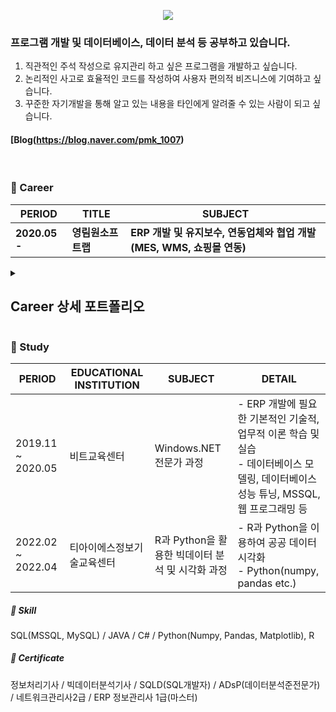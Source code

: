 <p align='center'>
    <img src="https://capsule-render.vercel.app/api?type=waving&color=auto&height=250&section=header&text=성장형%20개발자%20MinkyungPark&fontSize=50&animation=fadeIn&fontAlignY=38&desc=🌱&descAlignY=51&descAlign=91"/>
</p>

<h3>프로그램 개발 및 데이터베이스, 데이터 분석 등 공부하고 있습니다.</h3>

 1. 직관적인 주석 작성으로 유지관리 하고 싶은 프로그램을 개발하고 싶습니다.
 2. 논리적인 사고로 효율적인 코드를 작성하여 사용자 편의적 비즈니스에 기여하고 싶습니다. 
 3. 꾸준한 자기개발을 통해 알고 있는 내용을 타인에게 알려줄 수 있는 사람이 되고 싶습니다.

#### [Blog(https://blog.naver.com/pmk_1007)
<br>

<h3> 🏢 Career </h3>

|     PERIOD     |       TITLE       |                               SUBJECT                               |
|     -------    |  --------------   |                               -------                               | 
|<b>2020.05 -</b>| **영림원소프트랩** | **ERP 개발 및 유지보수, 연동업체와 협업 개발(MES, WMS, 쇼핑몰 연동)** | 

<details>
  <summary><h2>Career 상세 포트폴리오</h2></summary>
    <p>
      <ul>
        <table>
            <thead>
                <tr>
                    <th class="text-left">PERIOD</th>
                    <th class="text-left">TITLE</th>
                    <th class="text-left">SUBJECT</th>
                </tr>
            </thead>
            <tbody>
                <tr>
                    <td class="text-left"></td>
                    <td><b>업무 세부내용</b></td>
                    <td class="text-left"></td>
                </tr>
                <tr>
                    <td class="bold">2020.05 - 2022.09</td>
                    <td class="bold">회계모듈 개발 및 유지보수</td>
                    <td class="text-left"></td>
                </tr>
                <tr>
                    <td class="text-left"></td>
                    <td class="bold"><b>개발 세부내용</b></td>
                    <td class="text-left"></td>
                </tr>
                <tr>
                    <td class="text-left"></td>
                    <td>환율정보(서울외국환중개)연동</td>
                    <td>ERP내의 환율정보를 등록하는 화면에서 버튼을 통한 서울외국환중개 환율 연동 작업</td>
                </tr>
                <tr>
                    <td class="text-left"></td>
                    <td>업무용 승용차 관련 비용 개발</td>
                    <td>업무 용도의 승용차 비용 관리 간소화 및 투명성을 위한 개발</td>
                </tr>
                <tr>
                    <td class="text-left"></td>
                    <td>전표파일첨부 조회 개발</td>
                    <td>전표 작성 시 필요한 증빙 등 파일 업로드 조회 개발</td>
                </tr>
                <tr>
                    <td class="text-left"></td>
                    <td>예산 전용 신청 개발</td>
                    <td>예산 편성이 마감된 후 잔액이 남아있는 예산과목에서 타 예산과목으로 예산 전용을 시킬 수 있도록 개발</td>
                </tr>
                <tr>
                    <td class="text-left"></td>
                    <td>고정자산 추가정보 개발</td>
                    <td>고정자산에 추가적으로 정보를 등록할 수 있도록 개발</td>
                </tr>
                <tr>
                    <td class="text-left"></td>
                    <td>내부회계 모듈 중 일부 개발</td>
                    <td>기업의 내부회계 도입으로 인한 개발</td>
                </tr>
                <tr>
                    <td class="text-left"></td>
                    <td>CHN 관련 모듈 개발</td>
                    <td>증치세 관련 원장 등 해외 시장에 특화 작업</td>
                </tr>
                <tr>
                    <td class="text-left"></td>
                    <td>ERP 내 전표 및 예산 데이터 API 개발</td>
                    <td>기업의 내부회계 도입으로 인한 개발</td>
                </tr>
                <tr>
                    <td class="text-left"></td>
                    <td class="bold"><b>제약회사</b><br>회계 및 기간계 모듈 고도화</td>
                    <td>회계모듈(법인카드, 예산) 및 기간계모듈(구매, 영업) 모듈 고도화<br><a href="#프로젝트상세">프로젝트 상세내역으로 가기</a></td>
                </tr>
                <tr>
                    <td class="text-left"></td>
                    <td class="bold"><b>유지보수 관련 세부내용</b></td>
                    <td class="text-left"></td>
                </tr>
                <tr>
                    <td class="text-left"></td>
                    <td>사용자 편의성을 위한 작업</td>
                    <td>UI(UserInterface), 프로세스 컨텐츠 및 FAQ 작성</td>
                </tr>
                <tr>
                    <td class="text-left"></td>
                    <td>DataBase 용량 측정 및 모니터링</td>
                    <td>주기적으로 DataBase용량이 큰 고객사 대상 용량 측정, 모니터링 및 회의</td>
                </tr>
                <tr>
                    <td class="text-left"></td>
                    <td>공공 모듈 고도화</td>
                    <td>공공 산업군 특화로 인한 회계모듈 고도화 작업</td>
                </tr>
                <tr>
                    <td class="text-left"></td>
                    <td>IFRS 리스 고도화</td>
                    <td>IFRS 1116호에 따른 리스 고도화 작업</td>
                </tr>
                <tr>
                    <td class="text-left"></td>
                    <td>베트남 고정자산 고도화</td>
                    <td>베트남 현지에서 사용할 수 있도록 회계 모듈 고도화</td>
                </tr>
                <tr>
                    <td class="text-left"></td>
                    <td>전표 및 원장 다국어 처리</td>
                    <td>고객사의 해외법인 설립 및 해외 진출에 따라 다국어 작업</td>
                </tr>
                <tr>
                    <td class="text-left"></td>
                    <td>유지보수 작업 건</td>
                    <td>고객이 경영을 더 잘 할 수 있도록 서비스 약 1650여건 처리</td>
                </tr>
                <tr>
                    <td class="bold">2022.10 -</td>
                    <td class="bold">ERP 전 모듈 개발 및 유지보수</td>
                    <td class="bold">+) 연동업체와 협업 개발(MES, WMS, 쇼핑몰 연동)</td>
                </tr>
                <tr>
                    <td class="text-left"></td>
                    <td class="bold"><b>산업 기초 소재 생산 기업</b><br>기간별 출퇴근 기록 입력 관련 개발</td>
                    <td>결근근태항목과 매칭하여 결근내역 입력 및 야근근로, 50%연장근로, 입항근로에 따라 근태내역 생성</td>
                </tr>
                <tr>
                    <td class="text-left"></td>
                    <td class="bold"><b>의료기계 회사</b> 고도화</td>
                    <td>해외영업, 구매, 자재, CS, 회계 모듈 고도화 및 MES 연동<br><a href="#프로젝트상세">프로젝트 상세내역으로 가기</a></td>
                </tr>
                <tr>
                    <td class="text-left"></td>
                    <td class="bold"><b>국내 임플란트 회사</b><br>연말정산 관련 첨부파일 개발</td>
                    <td>사원마다 연말정산 시 필요한 파일을 업로드 및 조회 할 수 있는 화면 개발</td>
                </tr>
                <tr>
                    <td class="text-left"></td>
                    <td class="bold"><b>연구 실험 장비 회사</b><br>AS 관련 자재 입출고 처리</td>
                    <td>AS업무(교환, 반품 등)에 입력한 내용에 따라 쉽게 자재 처리를 진행 할 수 있도록 개발</td>
                </tr>
                <tr>
                    <td class="text-left"></td>
                    <td class="bold"><b>친환경 정밀화학 제조기업</b><br>원가 관련 월간판매계획조회 화면 개발</td>
                    <td>당월 사전 원가에 따라 전월 사전 원가 및 한계이익, 영업이익을 확인할 수 있는 월간 판매 계획 조회 화면 개발</td>
                </tr>
                <tr>
                    <td class="text-left"></td>
                    <td class="bold"><b>반도체 부품 관련 회사</b><br>예산 체크 관련 개발</td>
                    <td>구매요청에서 통제할 계정들을 등록하고,<br>기 등록된 정보로 구매품의 시 예산 통제 및 전표작성 시 통제 개발</td>
                </tr>
                <tr>
                    <td class="text-left"></td>
                    <td class="bold"><b>바이오 제품 연구/판매업체</b><br>사용자에 따라 데이터 확인 및 거래처 관련 화면개발</td>
                    <td>내/외부 사용자에 따라 중요 내용 조회 불가<br>모바일로 거래처 방문 시 화면의 버튼을 통해 입,퇴실 시간 저장<br>유통구조, 거래처상태에 따라 납품가능일을 관리할 수 있는 화면 개발</td>
                </tr>
                <tr>
                    <td class="text-left"></td>
                    <td class="bold"><b>디스플레이 장비 회사</b><br>프로젝트 계획 대비 실적 확인</td>
                    <td>사원의 부서, 포지션 기준으로 계획공수를 입력할 수 있는 화면 개발 및 일자별, 부서별 프로젝트 계획 대비 실적 현황 개발</td>
                </tr>
                <tr>
                    <td class="text-left"></td>
                    <td class="bold"><b>선빈 업체 회사</b><br>MES 연동 작업</td>
                    <td>기본정보(품목, BOM, 워크센터, 공정, 사원, 창고, 거래처 등) MES 전달 및 MES에서 처리된 생산 및 외주 데이터 ERP 적재 및 프로세스 진행과 모니터링 화면 제공</td>
                </tr>
                <tr>
                    <td class="text-left"></td>
                    <td class="bold"><b>디스플레이 패널 제작 업체</b><br>일괄 전표 생성</td>
                    <td>이어카운팅에서 전달 받은 전표 데이터를 ERP상에 저장 및 이후 프로세스 처리와 모니터링 화면 제공</td>
                </tr>
                <tr>
                    <td class="text-left"></td>
                    <td class="bold"><b>추가중</b></td>
                    <td></td>
                </tr>
            </tbody>
        </table>
      </ul>
    <h2>프로젝트상세</h2>
  <details>
    <summary><b>1. 프로젝트명 : 제약회사 회계 및 기간계 모듈 고도화</b></summary>
      <p>
        <ul>
          <li>- 수행기간 : 2021.08 ~ 2022.02</li> 
          <li>- 내 역할 : 회계모듈(법인카드, 예산) 및 기간계모듈(구매, 영업) 모듈 고도화</li>
          <li>- 업무성과</li>
          법인카드 사용내역을 분할 결제할 수 있도록 개발하고, 법인카드 전표 작성 시 계정과목을 선택할 수 있는 기능을 추가하여 사용자의 편리함과 데이터 관리의 유연성을 강화하였고,
          주문번호를 통해 매출처를 조회할 수 있는 화면을 개발하여, 법인카드 회계전표의 검토와 확인 과정을 신속하고 정확하게 처리할 수 있도록 개선함.
          또한 회계상의 미지급금과 법인카드 청구내역을 비교할 수 있는 화면을 개발하였으며, 법인/개인 구분, 카드 종류, 카드명 등으로 검색할 수 있는 기능을 제공하여 사용자 편의성 향상에 기여함.<br>        
          예산 모듈의 경우 예산과목별로 실적을 상세하게 조회할 수 있는 기능을 개발하여, 예산 집행 현황을 보다 면밀하게 분석하고 관리할 수 있도록 지원하며,
          사업계획별로 예산 수립 현황을 시각적으로 볼 수 있는 화면을 개발하여, 예산 관리와 계획 수립의 투명성을 높이고 의사 결정에 필요한 정보를 효과적으로 제공
          추가적으로 활동일자별 영업활동 내역을 조회 후 청구 시 근무지 컬럼을 추가하고, 예산 정의 내용을 시각적으로 확인할 수 있는 화면을 개발함으로써 예산청고의 정확정과 데이터 관리의 신뢰성을 개선함.<br>        
          마지막으로 기간계모듈 중 구매입고와 관련된 주문서의 반영 여부를 한눈에 확인할 수 있는 직관적인 화면을 개발하여, 구매정산 처리의 정확성과 효율성을 크게 향상시켰으며,
          영업활동 사원 별 별도의 정보를 입력하지 않고도 영업활동비를 자동으로 계산할 수 있도록 수정하여, 업무의 효율성을 높이고 데이터 입력 오류 감소를 지원함.
      </ul>
    </p>
  </details>
  <details>
    <summary><b>2. 프로젝트명 : 의료기계회사 고도화 및 MES 연동</b></summary>
      <p>
        <ul>
          <li>- 수행기간 : 2022.10 ~ 2023.12</li> 
          <li>- 내 역할 : 해외영업, 구매, 자재, CS, 회계 고도화 및 MES(기본정보 전달 및 구매, 물류, 영업, 생산, 외주 송,수신) 연동</li>
          <li>- 업무성과</li>
          <b>[고도화]</b><br>
          수출 시 필요한 문서를 별도로 작성하지 않아도  출력하여 사용하며, 구매한 품목과 기존의 자재를을 상세하게 확인 가능하고, CS의 경우 내수/수출에 대한 유/무상처리을 동시에 처리할 수 있도록 편의성을 증가 <br>
          다중조건 조회 기능 추가로 사용자가 구매 및 외주 관련 데이터를 더욱 효율적으로 관리, 수출Invoice 출력 시 거래처품명과 품번이 정확히 반영되어, 국제 거래에서의 정확성과 신뢰성을 크게 향상시켰으며,
          마지막으로 CS 매출 통합을 통해 CS 처리 과정이 자동화되어 업무 처리 속도가 크게 개선되었고, 수출매출 자료를 일괄 다운로드할 수 있는 기능도 추가하여 효율성을 극대화<br>
          <b>[MES연동]</b><br>
          기존 방식은 생산라인에서 처리되는 양만큼 별도로 ERP에서 기입하여야 했으나, 키오스크나 POP등을 설치하여 MES시스템에서 처리, 연동을 통해 ERP에 데이터 생성으로 더욱 간편하게 구매, 물류, 영업, 생산, 외주 모듈에 대한 데이터를 효율적으로 관리 가능
          MES 데이터 처리로 인해 업무 처리 속도와 정확성이 크게 향상되었으며, 생산 계획 최적화와 외주 공정 개선을 통해 품질 관리와 납기 준수 강화  <br>
      </ul>
    </p>
  </details>
</details>



<h3> 📖 Study </h3>
<table>
    <thead>
        <tr>
            <th>PERIOD</th>
            <th>EDUCATIONAL INSTITUTION</th>
            <th>SUBJECT</th>
            <th>DETAIL</th>
        </tr>
    </thead>
    <tbody>
        <tr>
            <td>2019.11 ~ 2020.05</td>
            <td>비트교육센터</td>
            <td>Windows.NET 전문가 과정</td>
            <td>
                - ERP 개발에 필요한 기본적인 기술적, 업무적 이론 학습 및 실습<br>
                - 데이터베이스 모델링, 데이터베이스 성능 튜닝, MSSQL, 웹 프로그래밍 등
            </td>
        </tr>
        <tr>
            <td>2022.02 ~ 2022.04</td>
            <td>티아이에스정보기술교육센터</td>
            <td>R과 Python을 활용한 빅데이터 분석 및 시각화 과정</td>
            <td>
                - R과 Python을 이용하여 공공 데이터 시각화<br>
                - Python(numpy, pandas etc.)
            </td>
        </tr>
    </tbody>
</table>



##### 🧩 Skill  

SQL(MSSQL, MySQL) / JAVA / C# / Python(Numpy, Pandas, Matplotlib), R

##### 📜 Certificate

정보처리기사 / 빅데이터분석기사 / SQLD(SQL개발자) / ADsP(데이터분석준전문가) / 네트워크관리사2급 / ERP 정보관리사 1급(마스터)
